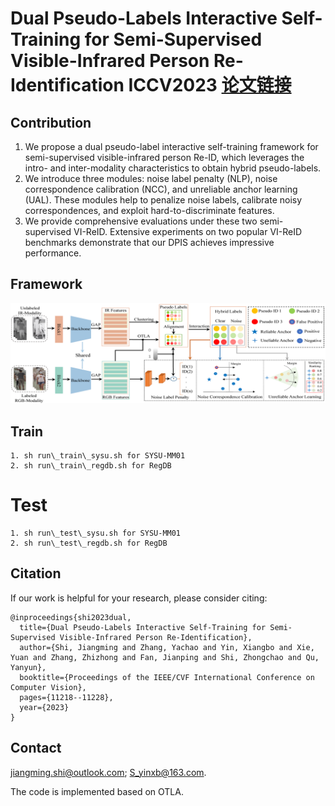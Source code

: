 # Dual Pseudo-Labels Interactive Self-Training for Semi-Supervised Visible-Infrared Person Re-Identification ICCV2023 [论文链接](https://openaccess.thecvf.com/content/ICCV2023/papers/Shi_Dual_Pseudo-Labels_Interactive_Self-Training_for_Semi-Supervised_Visible-Infrared_Person_Re-Identification_ICCV_2023_paper.pdf)

## Contribution
1. We propose a dual pseudo-label interactive self-training framework for semi-supervised visible-infrared person Re-ID, which leverages the intro- and inter-modality characteristics to obtain hybrid pseudo-labels.
2. We introduce three modules: noise label penalty (NLP), noise correspondence calibration (NCC), and unreliable anchor learning (UAL). These modules help to penalize noise labels, calibrate noisy correspondences, and exploit hard-to-discriminate features.
3. We provide comprehensive evaluations under these two semi-supervised VI-ReID. Extensive experiments on two popular VI-ReID benchmarks demonstrate that our DPIS achieves impressive performance.

## Framework
![DPIS](framework_DPIS.png)

## Train
```
1. sh run\_train\_sysu.sh for SYSU-MM01
2. sh run\_train\_regdb.sh for RegDB
```
# Test
```
1. sh run\_test\_sysu.sh for SYSU-MM01
2. sh run\_test\_regdb.sh for RegDB
```

## Citation
If our work is helpful for your research, please consider citing:
```
@inproceedings{shi2023dual,
  title={Dual Pseudo-Labels Interactive Self-Training for Semi-Supervised Visible-Infrared Person Re-Identification},
  author={Shi, Jiangming and Zhang, Yachao and Yin, Xiangbo and Xie, Yuan and Zhang, Zhizhong and Fan, Jianping and Shi, Zhongchao and Qu, Yanyun},
  booktitle={Proceedings of the IEEE/CVF International Conference on Computer Vision},
  pages={11218--11228},
  year={2023}
}
```

## Contact
jiangming.shi@outlook.com; S_yinxb@163.com.

The code is implemented based on OTLA.

